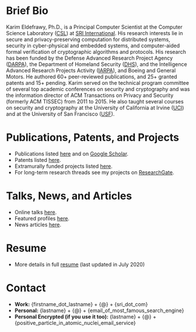 # Brief Bio
Karim Eldefrawy, Ph.D., is a Principal Computer Scientist at the Computer Science Laboratory ([CSL](http://www.csl.sri.com/)) at [SRI International](https://www.sri.com/). His research interests lie in secure and privacy-preserving computation for distributed systems, security in cyber-physical and embedded systems, and computer-aided formal verification of cryptographic algorithms and protocols. His research has been funded by the Defense Advanced Research Project Agency ([DARPA](https://www.darpa.mil/)), the Department of Homeland Security ([DHS](https://www.dhs.gov/science-and-technology)), and the Intelligence Advanced Research Projects Activity ([IARPA](https://www.iarpa.gov/)), and Boeing and General Motors. He authored 60+ peer-reviewed publications, and 25+ granted patents and 15+ pending. Karim served on the technical program committee of several top academic conferences on security and cryptography and was the information director of ACM Transactions on Privacy and Security (formerly ACM TISSEC) from 2011 to 2015. He also taught several courses on security and cryptography at the University of California at Irvine ([UCI](https://www.ics.uci.edu/)) and at the University of San Francisco ([USF](https://www.usfca.edu/)).


# Publications, Patents, and Projects
* Publications listed [here](https://keldefrawy.github.io/pubs.html) and on [Google Scholar](http://bit.ly/2KIZaWF).
* Patents listed [here](https://keldefrawy.github.io/patents.html). 
* Extramurally funded projects listed [here](https://keldefrawy.github.io/projects.html).
* For long-term research threads see my projects on [ResearchGate](http://bit.ly/37tOPHZ).


# Talks, News, and Articles
* Online talks [here](https://keldefrawy.github.io/talks.html).
* Featured profiles [here](https://keldefrawy.github.io/profiles.html).
* News articles [here](https://keldefrawy.github.io/news.html). 


# Resume
* More details in full [resume](https://keldefrawy.github.io/karim_resume.pdf) (last updated in July 2020)


# Contact
* **Work:** {firstname_dot_lastname} + {@} + {sri_dot_com}
* **Personal:** {lastname} + {@} + {email_of_most_famous_search_engine}
* **Personal Encrypted (if you use it too):** {lastname} + {@} + {positive_particle_in_atomic_nuclei_email_service}














